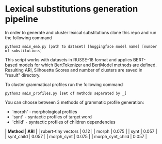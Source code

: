 # Lexical substitutions generation pipeline

In order to generate and cluster lexical substitutions clone this repo and run the following command

`python3 main_emb.py [path to dataset] [huggingface model name] [number of substitutions]`

This script works with datasets in RUSSE-18 format and applies BERT-based models for which BertTokenizer and BertModel methods are defined. Resulting ARI, Silhouette Scores and number of clusters are saved in "result" directory.  


To cluster grammatical profiles run the following command

`python3 main_profiles.py [set of methods separated by _]`

You can choose between 3 methods of grammatic profile generation:

- 'morph' - morphological profiles
- 'synt' - syntactic profiles of target word
- 'child' - syntactic profiles of children dependencies


| **Method** | **ARI** |
| rubert-tiny vectors | 0.12 |
| morph | 0.075 |
| synt | 0.057 |
| synt_child | 0.057 |
| morph_synt | 0.075 |
| morph_synt_child | 0.057 |


